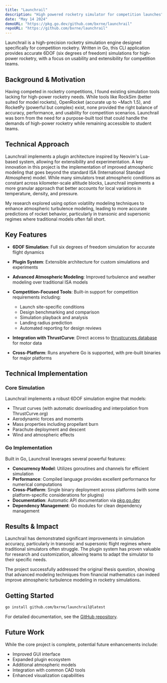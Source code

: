 ```yaml
---
title: "Launchrail"
description: "High powered rocketry simulator for competition launches"
date: "May 14 2024"
demoURL: "https://pkg.go.dev/github.com/bxrne/launchrail"
repoURL: "https://github.com/bxrne/launchrail"
---
```


Launchrail is a high-precision rocketry simulation engine designed specifically for competition rocketry. Written in Go, this CLI application provides accurate 6DOF (six degrees of freedom) simulations for high-power rocketry, with a focus on usability and extensibility for competition teams.

## Background & Motivation

Having competed in rocketry competitions, I found existing simulation tools lacking for high-power rocketry needs. While tools like RockSim (better suited for model rockets), OpenRocket (accurate up to ~Mach 1.5), and RocketPy (powerful but complex) exist, none provided the right balance of accuracy, performance, and usability for competition scenarios. Launchrail was born from the need for a purpose-built tool that could handle the demands of high-power rocketry while remaining accessible to student teams.

## Technical Approach

Launchrail implements a plugin architecture inspired by Neovim's Lua-based system, allowing for extensibility and experimentation. A key innovation in this project is the implementation of improved atmospheric modeling that goes beyond the standard ISA (International Standard Atmosphere) model. While many simulators treat atmospheric conditions as constant across kilometer-scale altitude blocks, Launchrail implements a more granular approach that better accounts for local variations in temperature, density, and pressure.

My research explored using option volatility modeling techniques to enhance atmospheric turbulence modeling, leading to more accurate predictions of rocket behavior, particularly in transonic and supersonic regimes where traditional models often fall short.

## Key Features

- **6DOF Simulation**: Full six degrees of freedom simulation for accurate flight dynamics

- **Plugin System**: Extensible architecture for custom simulations and experiments

- **Advanced Atmospheric Modeling**: Improved turbulence and weather modeling over traditional ISA models

- **Competition-Focused Tools**: Built-in support for competition requirements including:
  - Launch site-specific conditions
  - Design benchmarking and comparison
  - Simulation playback and analysis
  - Landing radius prediction
  - Automated reporting for design reviews

- **Integration with ThrustCurve**: Direct access to [thrustcurves database](https://thrustcurves.org) for motor data

- **Cross-Platform**: Runs anywhere Go is supported, with pre-built binaries for major platforms

## Technical Implementation

### Core Simulation

Launchrail implements a robust 6DOF simulation engine that models:

- Thrust curves (with automatic downloading and interpolation from ThrustCurve.org)
- Aerodynamic forces and moments
- Mass properties including propellant burn
- Parachute deployment and descent
- Wind and atmospheric effects

### Go Implementation

Built in Go, Launchrail leverages several powerful features:

- **Concurrency Model**: Utilizes goroutines and channels for efficient simulation
- **Performance**: Compiled language provides excellent performance for numerical computations
- **Cross-Platform**: Single binary deployment across platforms (with some platform-specific considerations for plugins)
- **Documentation**: Automatic API documentation via [pkg.go.dev](https://pkg.go.dev/github.com/bxrne/launchrail)
- **Dependency Management**: Go modules for clean dependency management

## Results & Impact

Launchrail has demonstrated significant improvements in simulation accuracy, particularly in transonic and supersonic flight regimes where traditional simulators often struggle. The plugin system has proven valuable for research and customization, allowing teams to adapt the simulator to their specific needs.

The project successfully addressed the original thesis question, showing that advanced modeling techniques from financial mathematics can indeed improve atmospheric turbulence modeling in rocketry simulations.

## Getting Started

```bash
go install github.com/bxrne/launchrail@latest
```

For detailed documentation, see the [GitHub repository](https://github.com/bxrne/launchrail).

## Future Work

While the core project is complete, potential future enhancements include:

- Improved GUI interface
- Expanded plugin ecosystem
- Additional atmospheric models
- Integration with common CAD tools
- Enhanced visualization capabilities
